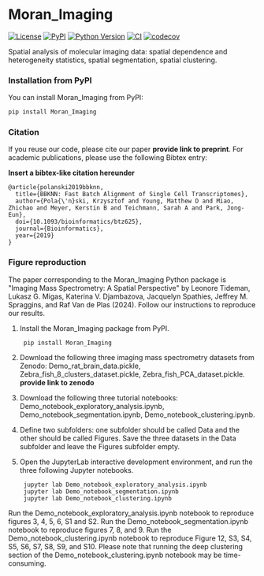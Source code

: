 # Moran_Imaging

[![License](https://img.shields.io/pypi/l/Moran_Imaging.svg?color=green)](https://github.com/LEMTideman/Moran_Imaging/raw/main/LICENSE)
[![PyPI](https://img.shields.io/pypi/v/Moran_Imaging.svg?color=green)](https://pypi.org/project/Moran_Imaging)
[![Python Version](https://img.shields.io/pypi/pyversions/Moran_Imaging.svg?color=green)](https://python.org)
[![CI](https://github.com/LEMTideman/Moran_Imaging/actions/workflows/ci.yml/badge.svg)](https://github.com/LEMTideman/Moran_Imaging/actions/workflows/ci.yml)
[![codecov](https://codecov.io/gh/LEMTideman/Moran_Imaging/branch/main/graph/badge.svg)](https://codecov.io/gh/LEMTideman/Moran_Imaging)

Spatial analysis of molecular imaging data: spatial dependence and heterogeneity statistics, spatial segmentation, spatial clustering.

### Installation from PyPI

You can install Moran_Imaging from PyPI:

```bash
pip install Moran_Imaging
```

### Citation

If you reuse our code, please cite our paper **provide link to preprint**. 
For academic publications, please use the following Bibtex entry:

**Insert a bibtex-like citation hereunder**

	@article{polanski2019bbknn,
	  title={BBKNN: Fast Batch Alignment of Single Cell Transcriptomes},
	  author={Pola{\'n}ski, Krzysztof and Young, Matthew D and Miao, Zhichao and Meyer, Kerstin B and Teichmann, Sarah A and Park, Jong-Eun},
	  doi={10.1093/bioinformatics/btz625},
	  journal={Bioinformatics},
	  year={2019}
	}


### Figure reproduction

The paper corresponding to the Moran_Imaging Python package is "Imaging Mass Spectrometry: A Spatial Perspective" by Leonore Tideman, Lukasz G. Migas, Katerina V. Djambazova, Jacquelyn Spathies, Jeffrey M. Spraggins, and Raf Van de Plas (2024). Follow our instructions to reproduce our results. 

1. Install the Moran_Imaging package from PyPI.

        pip install Moran_Imaging

3. Download the following three imaging mass spectrometry datasets from Zenodo: Demo_rat_brain_data.pickle, Zebra_fish_8_clusters_dataset.pickle, Zebra_fish_PCA_dataset.pickle. **provide link to zenodo**

5. Download the following three tutorial notebooks: Demo_notebook_exploratory_analysis.ipynb, Demo_notebook_segmentation.ipynb, Demo_notebook_clustering.ipynb.

7. Define two subfolders: one subfolder should be called Data and the other should be called Figures. Save the three datasets in the Data subfolder and leave the Figures subfolder empty.
   
9. Open the JupyterLab interactive development environment, and run the three following Jupyter notebooks.

        jupyter lab Demo_notebook_exploratory_analysis.ipynb 
        jupyter lab Demo_notebook_segmentation.ipynb
        jupyter lab Demo_notebook_clustering.ipynb

Run the Demo_notebook_exploratory_analysis.ipynb notebook to reproduce figures 3, 4, 5, 6, S1 and S2. Run the Demo_notebook_segmentation.ipynb notebook to reproduce figures 7, 8, and 9. Run the Demo_notebook_clustering.ipynb notebook to reproduce Figure 12, S3, S4, S5, S6, S7, S8, S9, and S10. Please note that running the deep clustering section of the Demo_notebook_clustering.ipynb notebook may be time-consuming.
